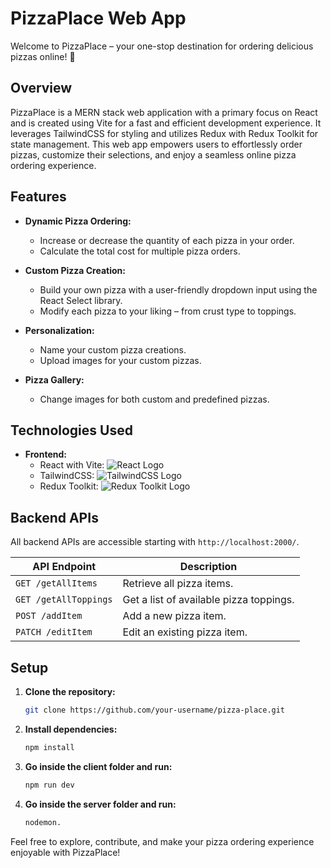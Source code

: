 # PizzaPlace Web App

Welcome to PizzaPlace – your one-stop destination for ordering delicious pizzas online! 🍕

## Overview

PizzaPlace is a MERN stack web application with a primary focus on React and is created using Vite for a fast and efficient development experience. It leverages TailwindCSS for styling and utilizes Redux with Redux Toolkit for state management. This web app empowers users to effortlessly order pizzas, customize their selections, and enjoy a seamless online pizza ordering experience.

## Features

- **Dynamic Pizza Ordering:**
  - Increase or decrease the quantity of each pizza in your order.
  - Calculate the total cost for multiple pizza orders.

- **Custom Pizza Creation:**
  - Build your own pizza with a user-friendly dropdown input using the React Select library.
  - Modify each pizza to your liking – from crust type to toppings.

- **Personalization:**
  - Name your custom pizza creations.
  - Upload images for your custom pizzas.

- **Pizza Gallery:**
  - Change images for both custom and predefined pizzas.

## Technologies Used

- **Frontend:**
  - React with Vite: ![React Logo](images/react-logo.png)
  - TailwindCSS: ![TailwindCSS Logo](images/tailwindcss-logo.png)
  - Redux Toolkit: ![Redux Toolkit Logo](images/redux-toolkit-logo.png)

## Backend APIs

All backend APIs are accessible starting with `http://localhost:2000/`.

| API Endpoint           | Description                                   |
| ---------------------- | --------------------------------------------- |
| `GET /getAllItems`     | Retrieve all pizza items.                     |
| `GET /getAllToppings`  | Get a list of available pizza toppings.       |
| `POST /addItem`        | Add a new pizza item.                         |
| `PATCH /editItem`      | Edit an existing pizza item.                  |


## Setup

1. **Clone the repository:**
   ```bash
   git clone https://github.com/your-username/pizza-place.git
2. **Install dependencies:**
   ```bash
   npm install
3. **Go inside the client folder and run:**
   ```bash
   npm run dev
4. **Go inside the server folder and run:**
   ```bash
   nodemon.
Feel free to explore, contribute, and make your pizza ordering experience enjoyable with PizzaPlace!
